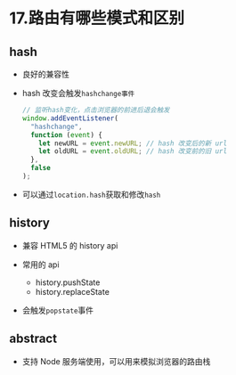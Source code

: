 # 17.路由有哪些模式和区别

## hash

- 良好的兼容性

- hash 改变会触发`hashchange事件`

  ```js
  // 监听hash变化，点击浏览器的前进后退会触发
  window.addEventListener(
    "hashchange",
    function (event) {
      let newURL = event.newURL; // hash 改变后的新 url
      let oldURL = event.oldURL; // hash 改变前的旧 url
    },
    false
  );
  ```

- 可以通过`location.hash`获取和修改`hash`

## history

- 兼容 HTML5 的 history api

- 常用的 api

  - history.pushState
  - history.replaceState

- 会触发`popstate`事件

## abstract

- 支持 Node 服务端使用，可以用来模拟浏览器的路由栈
